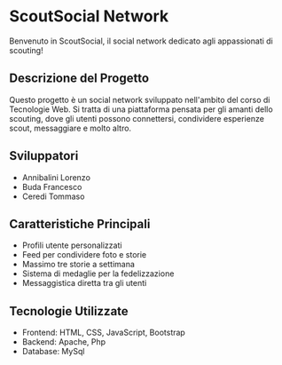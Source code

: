 # ScoutSocial Network

Benvenuto in ScoutSocial, il social network dedicato agli appassionati di scouting!

## Descrizione del Progetto

Questo progetto è un social network sviluppato nell'ambito del corso di Tecnologie Web. Si tratta di una piattaforma pensata per gli amanti dello scouting, dove gli utenti possono connettersi, condividere esperienze scout, messaggiare e molto altro.

## Sviluppatori

- Annibalini Lorenzo
- Buda Francesco
- Ceredi Tommaso

## Caratteristiche Principali

- Profili utente personalizzati
- Feed per condividere foto e storie
- Massimo tre storie a settimana
- Sistema di medaglie per la fedelizzazione
- Messaggistica diretta tra gli utenti

## Tecnologie Utilizzate

- Frontend: HTML, CSS, JavaScript, Bootstrap
- Backend: Apache, Php
- Database: MySql
